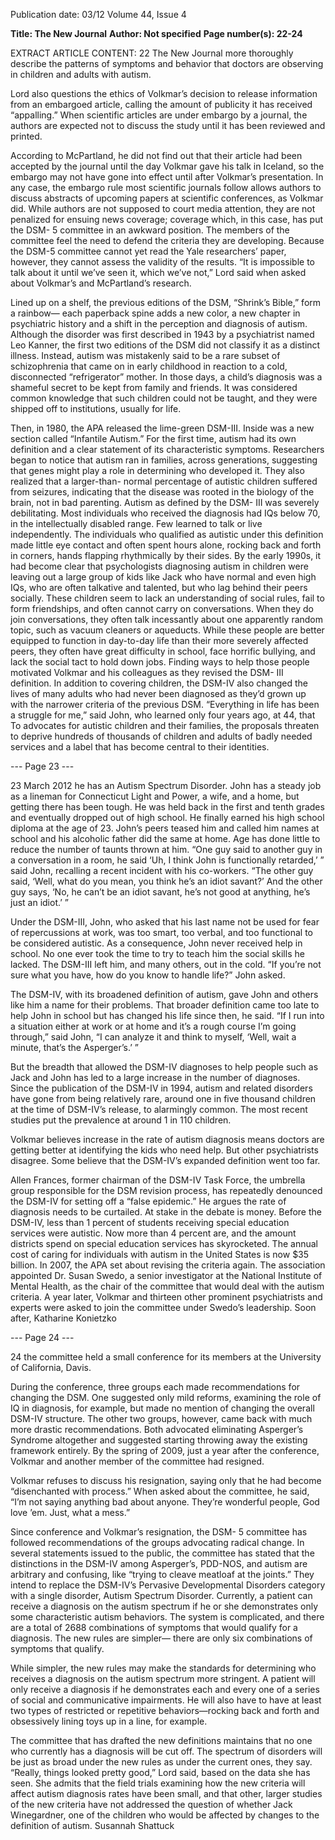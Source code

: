 Publication date: 03/12
Volume 44, Issue 4

**Title: The New Journal**
**Author: Not specified**
**Page number(s): 22-24**

EXTRACT ARTICLE CONTENT:
22
The New Journal
more thoroughly describe the patterns 
of symptoms and behavior that 
doctors are observing in children and 
adults with autism. 

Lord also questions the ethics 
of Volkmar’s decision to release 
information from an embargoed 
article, calling the amount of publicity 
it has received “appalling.” When 
scientific articles are under embargo 
by a journal, the authors 
are expected not to discuss 
the study until it has been 
reviewed and printed.

According 
to 
McPartland, he did not find 
out that their article had been 
accepted by the journal until 
the day Volkmar gave his talk 
in Iceland, so the embargo may 
not have gone into effect until 
after Volkmar’s presentation. 
In any case, the embargo rule 
most scientific journals follow 
allows authors to discuss 
abstracts of upcoming papers 
at scientific conferences, as 
Volkmar did. While authors 
are not supposed to court 
media attention, they are not 
penalized for ensuing news 
coverage; coverage which, in 
this case, has put the DSM-
5 committee in an awkward 
position. The members of the 
committee feel the need to defend the 
criteria they are developing. Because 
the DSM-5 committee cannot yet read 
the Yale researchers’ paper, however, 
they cannot assess the validity of the 
results. “It is impossible to talk about 
it until we’ve seen it, which we’ve not,” 
Lord said when asked about Volkmar’s 
and McPartland’s research. 

Lined up on a shelf, the previous 
editions 
of 
the 
DSM, 
“Shrink’s Bible,” form a rainbow—
each paperback spine adds a new 
color, a new chapter in psychiatric 
history and a shift in the perception 
and diagnosis of autism. Although the 
disorder was first described in 1943 
by a psychiatrist named Leo Kanner, 
the first two editions of the DSM 
did not classify it as a distinct illness. 
Instead, autism was mistakenly said to 
be a rare subset of schizophrenia that 
came on in early childhood in reaction 
to a cold, disconnected “refrigerator” 
mother. In those days, a child’s 
diagnosis was a shameful secret to be 
kept from family and friends. It was 
considered common knowledge that 
such children could not be taught, and 
they were shipped off to institutions, 
usually for life.

Then, in 1980, the APA released 
the lime-green DSM-III. Inside was a 
new section called “Infantile Autism.” 
For the first time, autism had its own 
definition and a clear statement of its 
characteristic symptoms. Researchers 
began to notice that autism ran 
in 
families, 
across 
generations, 
suggesting that genes might play a 
role in determining who developed it. 
They also realized that a larger-than-
normal percentage of autistic children 
suffered from seizures, indicating that 
the disease was rooted in the biology 
of the brain, not in bad parenting. 
Autism as defined by the DSM-
III was severely debilitating. Most 
individuals who received the diagnosis 
had IQs below 70, in the intellectually 
disabled range. Few learned to talk or 
live independently. The individuals 
who qualified as autistic under this 
definition made little eye 
contact and often spent hours 
alone, rocking back and forth 
in corners, hands flapping 
rhythmically by their sides. By 
the early 1990s, it had become 
clear 
that 
psychologists 
diagnosing autism in children 
were leaving out a large 
group of kids like Jack who 
have normal and even high 
IQs, who are often talkative 
and talented, but who lag 
behind their peers socially. 
These children seem to lack 
an understanding of social 
rules, fail to form friendships, 
and often cannot carry on 
conversations. 
When 
they 
do join conversations, they 
often talk incessantly about 
one apparently random topic, 
such as vacuum cleaners 
or aqueducts. While these 
people are better equipped to 
function in day-to-day life than their 
more severely affected peers, they 
often have great difficulty in school, 
face horrific bullying, and lack the 
social tact to hold down jobs. 
Finding ways to help those 
people motivated Volkmar and his 
colleagues as they revised the DSM-
III definition. In addition to covering 
children, the DSM-IV also changed 
the lives of many adults who had 
never been diagnosed as they’d grown 
up with the narrower criteria of the 
previous DSM.
“Everything in life has been 
a struggle for me,” said John, who 
learned only four years ago, at 44, that 
To advocates for autistic 
children and their 
families, the proposals 
threaten to deprive 
hundreds of thousands 
of children and adults of 
badly needed services 
and a label that has 
become central to their 
identities.


--- Page 23 ---

23
March 2012
he has an Autism Spectrum Disorder. 
John has a steady job as a lineman for 
Connecticut Light and Power, a wife, 
and a home, but getting there has 
been tough. He was held back in the 
first and tenth grades and eventually 
dropped out of high school. He finally 
earned his high school diploma at the 
age of 23. John’s peers teased him 
and called him names at school and 
his alcoholic father did the same at 
home. Age has done little to reduce 
the number of taunts thrown at him. 
“One guy said to another guy in 
a conversation in a room, he said ‘Uh, 
I think John is functionally retarded,’ 
” said John, recalling a recent incident 
with his co-workers. “The other guy 
said, ‘Well, what do you mean, you 
think he’s an idiot savant?’ And the 
other guy says, ‘No, he can’t be an 
idiot savant, he’s not good at anything, 
he’s just an idiot.’ ”

Under the DSM-III, John, who 
asked that his last name not be used 
for fear of repercussions at work, 
was too smart, too verbal, and too 
functional to be considered autistic. 
As a consequence, John never received 
help in school. No one ever took the 
time to try to teach him the social 
skills he lacked. The DSM-III left him, 
and many others, out in the cold. 
“If you’re not sure what you 
have, how do you know to handle 
life?” John asked.

The DSM-IV, with its broadened 
definition of autism, gave John and 
others like him a name for their 
problems. That broader definition 
came too late to help John in school 
but has changed his life since then, he 
said.
“If I run into a situation either 
at work or at home and it’s a rough 
course I’m going through,” said 
John, “I can analyze it and think to 
myself, ‘Well, wait a minute, that’s the 
Asperger’s.’ ”

But the breadth that allowed the 
DSM-IV diagnoses to help people 
such as Jack and John has led to a large 
increase in the number of diagnoses. 
Since the publication of the DSM-IV 
in 1994, autism and related disorders 
have gone from being relatively rare, 
around one in five thousand children 
at the time of DSM-IV’s release, to 
alarmingly common. The most recent 
studies put the prevalence at around 1 
in 110 children.

Volkmar 
believes 
increase in the rate of autism diagnosis 
means doctors are getting better at 
identifying the kids who need help. 
But other psychiatrists disagree. Some 
believe that the DSM-IV’s expanded 
definition went too far.

Allen 
Frances, 
former 
chairman of the DSM-IV Task Force, 
the umbrella group responsible for the 
DSM revision process, has repeatedly 
denounced the DSM-IV for setting 
off a “false epidemic.” He argues the 
rate of diagnosis needs to be curtailed. 
At stake in the debate is money. 
Before the DSM-IV, less than 1 percent 
of students receiving special education 
services were autistic. Now more than 
4 percent are, and the amount districts 
spend on special education services 
has skyrocketed. The annual cost of 
caring for individuals with autism in 
the United States is now $35 billion. 
In 2007, the APA set about 
revising the criteria again. The 
association appointed Dr. Susan 
Swedo, a senior investigator at the 
National Institute of Mental Health, 
as the chair of the committee that 
would deal with the autism criteria. A 
year later, Volkmar and thirteen other 
prominent psychiatrists and experts 
were asked to join the committee 
under Swedo’s leadership. Soon after,
Katharine Konietzko


--- Page 24 ---

24
the committee held a small conference 
for its members at the University of 
California, Davis.

During the conference, three 
groups each made recommendations 
for changing the DSM. One suggested 
only mild reforms, examining the role 
of IQ in diagnosis, for example, but 
made no mention of changing the 
overall DSM-IV structure. The other 
two groups, however, came back with 
much more drastic recommendations. 
Both advocated eliminating Asperger’s 
Syndrome altogether and suggested 
starting throwing away the existing 
framework entirely. By the spring of 
2009, just a year after the conference, 
Volkmar and another member of the 
committee had resigned. 

Volkmar refuses to discuss his 
resignation, saying only that he had 
become 
“disenchanted 
with 
process.” When asked about the 
committee, he said, “I’m not saying 
anything bad about anyone. They’re 
wonderful people, God love ’em. Just, 
what a mess.”

Since 
conference 
and 
Volkmar’s resignation, the DSM-
5 
committee 
has 
followed 
recommendations of the groups 
advocating radical change. In several 
statements issued to the public, 
the committee has stated that the 
distinctions in the DSM-IV among 
Asperger’s, PDD-NOS, and autism 
are arbitrary and confusing, like 
“trying to cleave meatloaf at the 
joints.” They intend to replace the 
DSM-IV’s Pervasive Developmental 
Disorders category with a single 
disorder, Autism Spectrum Disorder. 
Currently, a patient can receive 
a diagnosis on the autism spectrum 
if he or she demonstrates only some 
characteristic autism behaviors. The 
system is complicated, and there 
are a total of 2688 combinations of 
symptoms that would qualify for a 
diagnosis. The new rules are simpler—
there are only six combinations of 
symptoms that qualify. 

While simpler, the new rules may 
make the standards for determining 
who receives a diagnosis on the autism 
spectrum more stringent. A patient 
will only receive a diagnosis if he 
demonstrates each and every one of 
a series of social and communicative 
impairments. He will also have to 
have at least two types of restricted 
or repetitive behaviors—rocking back 
and forth and obsessively lining toys 
up in a line, for example. 

The committee that has drafted 
the new definitions maintains that no 
one who currently has a diagnosis will 
be cut off. The spectrum of disorders 
will be just as broad under the new 
rules as under the current ones, they 
say. “Really, things looked pretty 
good,” Lord said, based on the data 
she has seen. She admits that the field 
trials examining how the new criteria 
will affect autism diagnosis rates have 
been small, and that other, larger 
studies of the new criteria have not 
addressed the question of whether 
Jack Winegardner, 
one of the children 
who would be 
affected by changes 
to the definition of 
autism.
Susannah Shattuck